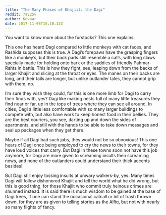 ```yaml
---
title: "The Many Phases of Khajiit: the Dagi"
reddit: 7ay25v
author: Kevaar
date: 2017-11-05T15:10:13Z
---
```


You want to know more about the furstocks? This one explains.

This one has heard Dagi compared to little monkeys with cat faces, and Rashida supposes this is true. A Dagi’s forepaws have the grasping fingers like a monkey’s, but their back pads still resemble a cat’s, with long claws specially made for holding onto bark or the saddles of friendly Pahmar-Rahts in battle. This is how they fight, see, leaping down from the backs of larger Khajiit and slicing at the throat or eyes. The manes on their backs are long, and their tails are longer, but unlike outlander tales, they cannot grip with them, no.

I’m sure they wish they could, for this is one more limb for Dagi to carry their finds with, yes? Dagi like making nests full of many little treasures they find near or far, up in the tops of trees where they can see all around. In cities, Dagi a little less comfortable with so many larger buildings to compete with, but also have work to keep honest food in their bellies. They are the best couriers, you see, darting up and down the sides of apartments, and still with the hands to be able to take down messages and seal up packages when they get there.

Maybe if all Dagi had such jobs, they would not be so obnoxious! This one hears of Dagi once being employed to cry the news to their towns, for they have loud voices that carry. But Dagi in these towns soon not have this job anymore, for Dagi are more given to screaming insults then screaming news, and none of the outlanders could understand their thick accents besides!

But Dagi still enjoy tossing insults at unwary walkers-by, yes. Many times Dagi will follow dishonored Khajiit and tell the world what he did wrong, but this is good thing, for those Khajiit who commit truly heinous crimes are shunned instead. It is said there is much wisdom to be gained at the base of Dagi trees, if one can stand the occasional catcall or bit of trash thrown down, for they are as given to telling stories as the Alfiq, but not with nearly so many flights of fancy.

